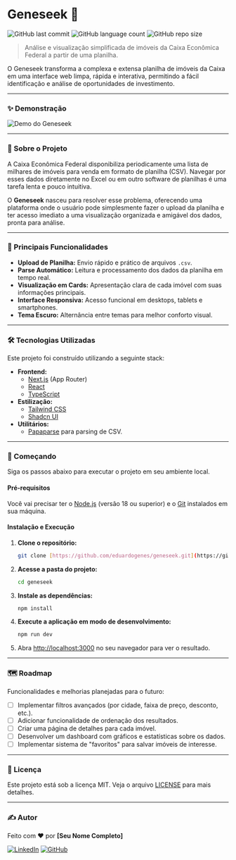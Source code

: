 # Geneseek 🧬

![GitHub last commit](https://img.shields.io/github/last-commit/eduardogenes/geneseek?style=for-the-badge&logo=github&color=7C3AED)
![GitHub language count](https://img.shields.io/github/languages/count/eduardogenes/geneseek?style=for-the-badge&color=7C3AED)
![GitHub repo size](https://img.shields.io/github/repo-size/eduardogenes/geneseek?style=for-the-badge&color=7C3AED)

> Análise e visualização simplificada de imóveis da Caixa Econômica Federal a partir de uma planilha.

O Geneseek transforma a complexa e extensa planilha de imóveis da Caixa em uma interface web limpa, rápida e interativa, permitindo a fácil identificação e análise de oportunidades de investimento.

---

### ✨ Demonstração

![Demo do Geneseek](https://via.placeholder.com/800x450.png?text=Grave+um+GIF+da+sua+aplicação+aqui!)

---

### 🎯 Sobre o Projeto

A Caixa Econômica Federal disponibiliza periodicamente uma lista de milhares de imóveis para venda em formato de planilha (CSV). Navegar por esses dados diretamente no Excel ou em outro software de planilhas é uma tarefa lenta e pouco intuitiva.

O **Geneseek** nasceu para resolver esse problema, oferecendo uma plataforma onde o usuário pode simplesmente fazer o upload da planilha e ter acesso imediato a uma visualização organizada e amigável dos dados, pronta para análise.

---

### 🚀 Principais Funcionalidades

- **Upload de Planilha:** Envio rápido e prático de arquivos `.csv`.
- **Parse Automático:** Leitura e processamento dos dados da planilha em tempo real.
- **Visualização em Cards:** Apresentação clara de cada imóvel com suas informações principais.
- **Interface Responsiva:** Acesso funcional em desktops, tablets e smartphones.
- **Tema Escuro:** Alternância entre temas para melhor conforto visual.

---

### 🛠️ Tecnologias Utilizadas

Este projeto foi construído utilizando a seguinte stack:

- **Frontend:**
  - [Next.js](https://nextjs.org/) (App Router)
  - [React](https://reactjs.org/)
  - [TypeScript](https://www.typescriptlang.org/)
- **Estilização:**
  - [Tailwind CSS](https://tailwindcss.com/)
  - [Shadcn UI](https://ui.shadcn.com/)
- **Utilitários:**
  - [Papaparse](https://www.papaparse.com/) para parsing de CSV.

---

### 🏁 Começando

Siga os passos abaixo para executar o projeto em seu ambiente local.

#### Pré-requisitos

Você vai precisar ter o [Node.js](https://nodejs.org/en/) (versão 18 ou superior) e o [Git](https://git-scm.com/) instalados em sua máquina.

#### Instalação e Execução

1. **Clone o repositório:**
   ```bash
   git clone [https://github.com/eduardogenes/geneseek.git](https://github.com/eduardogenes/geneseek.git)
   ```

2. **Acesse a pasta do projeto:**
   ```bash
   cd geneseek
   ```

3. **Instale as dependências:**
   ```bash
   npm install
   ```

4. **Execute a aplicação em modo de desenvolvimento:**
   ```bash
   npm run dev
   ```

5. Abra [http://localhost:3000](http://localhost:3000) no seu navegador para ver o resultado.

---

### 🗺️ Roadmap

Funcionalidades e melhorias planejadas para o futuro:

- [ ] Implementar filtros avançados (por cidade, faixa de preço, desconto, etc.).
- [ ] Adicionar funcionalidade de ordenação dos resultados.
- [ ] Criar uma página de detalhes para cada imóvel.
- [ ] Desenvolver um dashboard com gráficos e estatísticas sobre os dados.
- [ ] Implementar sistema de "favoritos" para salvar imóveis de interesse.

---

### 📄 Licença

Este projeto está sob a licença MIT. Veja o arquivo [LICENSE](LICENSE) para mais detalhes.

---

### ✍️ Autor

Feito com ❤️ por **[Seu Nome Completo]**

[![LinkedIn](https://img.shields.io/badge/linkedin-%230077B5.svg?style=for-the-badge&logo=linkedin&logoColor=white)](https://www.linkedin.com/in/SEU_LINKEDIN/)
[![GitHub](https://img.shields.io/badge/github-%23121011.svg?style=for-the-badge&logo=github&logoColor=white)](https://github.com/eduardogenes)